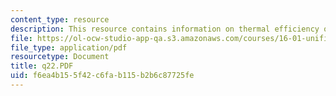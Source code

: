 ```yaml
---
content_type: resource
description: This resource contains information on thermal efficiency of a turbojet.
file: https://ol-ocw-studio-app-qa.s3.amazonaws.com/courses/16-01-unified-engineering-i-ii-iii-iv-fall-2005-spring-2006/f6ea4b155f42c6fab115b2b6c87725fe_q22.PDF
file_type: application/pdf
resourcetype: Document
title: q22.PDF
uid: f6ea4b15-5f42-c6fa-b115-b2b6c87725fe
---
```

